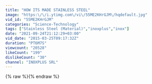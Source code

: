 ```yaml
---
title: "HOW ITS MADE STAINLESS STEEL"
image: "https:\/\/i.ytimg.com\/vi\/55ME2KHrGJM\/hqdefault.jpg"
vid_id: "55ME2KHrGJM"
categories: "Science-Technology"
tags: ["Stainless Steel (Material)","inoxplus","inox"]
date: "2021-09-24T21:12:29+03:00"
vid_date: "2015-03-25T09:17:32Z"
duration: "PT6M7S"
viewcount: "20528"
likeCount: "199"
dislikeCount: "30"
channel: "INOXPLUS SRL"
---
```

{% raw %}{% endraw %}
